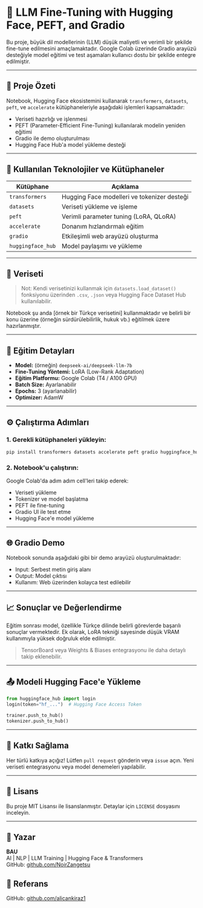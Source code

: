 
# 🔬 LLM Fine-Tuning with Hugging Face, PEFT, and Gradio

Bu proje, büyük dil modellerinin (LLM) düşük maliyetli ve verimli bir şekilde fine-tune edilmesini amaçlamaktadır. Google Colab üzerinde Gradio arayüzü desteğiyle model eğitimi ve test aşamaları kullanıcı dostu bir şekilde entegre edilmiştir.

---

## 🚀 Proje Özeti

Notebook, Hugging Face ekosistemini kullanarak `transformers`, `datasets`, `peft`, ve `accelerate` kütüphaneleriyle aşağıdaki işlemleri kapsamaktadır:

- Veriseti hazırlığı ve işlenmesi
- PEFT (Parameter-Efficient Fine-Tuning) kullanılarak modelin yeniden eğitimi
- Gradio ile demo oluşturulması
- Hugging Face Hub'a model yükleme desteği

---

## 🧰 Kullanılan Teknolojiler ve Kütüphaneler

| Kütüphane           | Açıklama                                      |
|--------------------|-----------------------------------------------|
| `transformers`     | Hugging Face modelleri ve tokenizer desteği   |
| `datasets`         | Veriseti yükleme ve işleme                    |
| `peft`             | Verimli parameter tuning (LoRA, QLoRA)        |
| `accelerate`       | Donanım hızlandırmalı eğitim                  |
| `gradio`           | Etkileşimli web arayüzü oluşturma             |
| `huggingface_hub`  | Model paylaşımı ve yükleme                    |

---

## 📂 Veriseti

> Not: Kendi verisetinizi kullanmak için `datasets.load_dataset()` fonksiyonu üzerinden `.csv`, `.json` veya Hugging Face Dataset Hub kullanılabilir.

Notebook şu anda [örnek bir Türkçe verisetini] kullanmaktadır ve belirli bir konu üzerine (örneğin sürdürülebilirlik, hukuk vb.) eğitilmek üzere hazırlanmıştır.

---

## 🧠 Eğitim Detayları

- **Model:** (örneğin) `deepseek-ai/deepseek-llm-7b`
- **Fine-Tuning Yöntemi:** LoRA (Low-Rank Adaptation)
- **Eğitim Platformu:** Google Colab (T4 / A100 GPU)
- **Batch Size:** Ayarlanabilir
- **Epochs:** 3 (ayarlanabilir)
- **Optimizer:** AdamW

---

## ⚙️ Çalıştırma Adımları

### 1. Gerekli kütüphaneleri yükleyin:
```bash
pip install transformers datasets accelerate peft gradio huggingface_hub
```

### 2. Notebook'u çalıştırın:
Google Colab'da adım adım cell'leri takip ederek:

- Veriseti yükleme
- Tokenizer ve model başlatma
- PEFT ile fine-tuning
- Gradio UI ile test etme
- Hugging Face'e model yükleme

---

## 🌐 Gradio Demo

Notebook sonunda aşağıdaki gibi bir demo arayüzü oluşturulmaktadır:

- Input: Serbest metin giriş alanı
- Output: Model çıktısı
- Kullanım: Web üzerinden kolayca test edilebilir

---

## 📈 Sonuçlar ve Değerlendirme

Eğitim sonrası model, özellikle Türkçe dilinde belirli görevlerde başarılı sonuçlar vermektedir. Ek olarak, LoRA tekniği sayesinde düşük VRAM kullanımıyla yüksek doğruluk elde edilmiştir.

> TensorBoard veya Weights & Biases entegrasyonu ile daha detaylı takip eklenebilir.

---

## 📤 Modeli Hugging Face'e Yükleme

```python
from huggingface_hub import login
login(token="hf_...")  # Hugging Face Access Token

trainer.push_to_hub()
tokenizer.push_to_hub()
```

---

## 🤝 Katkı Sağlama

Her türlü katkıya açığız! Lütfen `pull request` gönderin veya `issue` açın. Yeni veriseti entegrasyonu veya model denemeleri yapılabilir.

---

## 📜 Lisans

Bu proje MIT Lisansı ile lisanslanmıştır. Detaylar için `LICENSE` dosyasını inceleyin.

---

## 👤 Yazar

**BAU**  
AI | NLP | LLM Training | Hugging Face & Transformers  
GitHub: [github.com/NoirZangetsu](https://github.com/NoirZangetsu)

## 👤 Referans
GitHub: [github.com/alicankiraz1](https://github.com/alicankiraz1/LLMRipper?trk=feed-detail_main-feed-card_feed-article-content)
